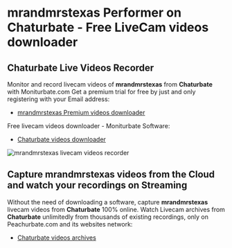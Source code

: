 # mrandmrstexas Performer on Chaturbate - Free LiveCam videos downloader

## Chaturbate Live Videos Recorder

Monitor and record livecam videos of **mrandmrstexas** from **Chaturbate** with Moniturbate.com
Get a premium trial for free by just and only registering with your Email address:
* [mrandmrstexas Premium videos downloader](https://moniturbate.com/request-demo-licence-key.html)

Free livecam videos downloader - Moniturbate Software:
* [Chaturbate videos downloader](https://moniturbate.com/moniturbate-download-software.html)

![mrandmrstexas livecam videos recorder](https://peachurnet.com/templates/moniturbate-software.png)


## Capture mrandmrstexas videos from the Cloud and watch your recordings on Streaming

Without the need of downloading a software, capture **mrandmrstexas** livecam videos from **Chaturbate** 100% online.
Watch Livecam archives from **Chaturbate** unlimitedly from thousands of existing recordings, only on Peachurbate.com and its websites network:
* [Chaturbate videos archives](https://peachurnet.com/)